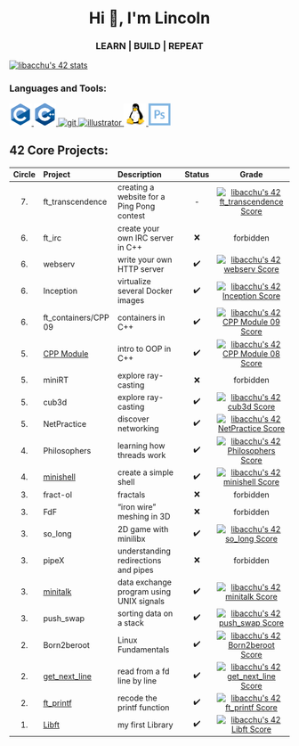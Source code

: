 <h1 align="center">Hi 👋, I'm Lincoln</h1>
<h3 align="center"> LEARN | BUILD | REPEAT </h3>

<a href="https://github.com/JaeSeoKim/badge42"><img src="https://badge42.vercel.app/api/v2/clbz2enp500160fkz8jha4orj/stats?cursusId=21&coalitionId=piscine" alt="libacchu's 42 stats" /></a>

<p align="left">
</p>

<h3 align="left">Languages and Tools:</h3>
<p align="left"> <a href="https://www.cprogramming.com/" target="_blank" rel="noreferrer"> <img src="https://raw.githubusercontent.com/devicons/devicon/master/icons/c/c-original.svg" alt="c" width="40" height="40"/> </a> <a href="https://www.w3schools.com/cpp/" target="_blank" rel="noreferrer"> <img src="https://raw.githubusercontent.com/devicons/devicon/master/icons/cplusplus/cplusplus-original.svg" alt="cplusplus" width="40" height="40"/> </a> <a href="https://git-scm.com/" target="_blank" rel="noreferrer"> <img src="https://www.vectorlogo.zone/logos/git-scm/git-scm-icon.svg" alt="git" width="40" height="40"/> </a> <a href="https://www.adobe.com/in/products/illustrator.html" target="_blank" rel="noreferrer"> <img src="https://www.vectorlogo.zone/logos/adobe_illustrator/adobe_illustrator-icon.svg" alt="illustrator" width="40" height="40"/> </a> <a href="https://www.linux.org/" target="_blank" rel="noreferrer"> <img src="https://raw.githubusercontent.com/devicons/devicon/master/icons/linux/linux-original.svg" alt="linux" width="40" height="40"/> </a> <a href="https://www.photoshop.com/en" target="_blank" rel="noreferrer"> <img src="https://raw.githubusercontent.com/devicons/devicon/master/icons/photoshop/photoshop-line.svg" alt="photoshop" width="40" height="40"/> </a> </p>

<h2 align="left">42 Core Projects:</h2>
  
|Circle | Project | Description | Status | Grade |
| :-: | :- | :- | :-: | :-: |
| 7. | ft_transcendence | creating a website for a Ping Pong contest | - | <a href="https://github.com/JaeSeoKim/badge42"><img src="https://badge42.vercel.app/api/v2/clbz2enp500160fkz8jha4orj/project/3105897" alt="libacchu's 42 ft_transcendence Score" /></a> |
| 6. | ft_irc | create your own IRC server in C++ | ❌ | forbidden |
| 6. | webserv | write your own HTTP server | ✔️ | <a href="https://github.com/JaeSeoKim/badge42"><img src="https://badge42.vercel.app/api/v2/clbz2enp500160fkz8jha4orj/project/2949683" alt="libacchu's 42 webserv Score" /></a> |
| 6. | Inception | virtualize several Docker images | ✔️ | <a href="https://github.com/JaeSeoKim/badge42"><img src="https://badge42.vercel.app/api/v2/clbz2enp500160fkz8jha4orj/project/2966519" alt="libacchu's 42 Inception Score" /></a> |
| 6. | ft_containers/CPP 09 | containers in C++ | ✔️ | <a href="https://github.com/JaeSeoKim/badge42"><img src="https://badge42.vercel.app/api/v2/clbz2enp500160fkz8jha4orj/project/3029278" alt="libacchu's 42 CPP Module 09 Score" /></a> |
| 5. | [CPP Module](https://github.com/libacchu/CPP_Module) | intro to OOP in C++ | ✔️ | <a href="https://github.com/JaeSeoKim/badge42"><img src="https://badge42.vercel.app/api/v2/clbz2enp500160fkz8jha4orj/project/2933374" alt="libacchu's 42 CPP Module 08 Score" /></a> |
| 5. | miniRT | explore ray-casting | ❌ | forbidden |
| 5. | cub3d | explore ray-casting| ✔️  | <a href="https://github.com/JaeSeoKim/badge42"><img src="https://badge42.vercel.app/api/v2/clbz2enp500160fkz8jha4orj/project/2930685" alt="libacchu's 42 cub3d Score" /></a> |
| 5. | NetPractice | discover networking | ✔️ | <a href="https://github.com/JaeSeoKim/badge42"><img src="https://badge42.vercel.app/api/v2/clbz2enp500160fkz8jha4orj/project/2846383" alt="libacchu's 42 NetPractice Score" /></a> |
| 4. | Philosophers | learning how threads work | ✔️ | <a href="https://github.com/JaeSeoKim/badge42"><img src="https://badge42.vercel.app/api/v2/clbz2enp500160fkz8jha4orj/project/2802172" alt="libacchu's 42 Philosophers Score" /></a> |
| 4. | [minishell](https://github.com/libacchu/minishell) | create a simple shell | ✔️ | <a href="https://github.com/JaeSeoKim/badge42"><img src="https://badge42.vercel.app/api/v2/clbz2enp500160fkz8jha4orj/project/2687183" alt="libacchu's 42 minishell Score" /></a> |
| 3. | fract-ol | fractals | ❌ | forbidden |
| 3. | FdF | “iron wire” meshing in 3D | ❌ | forbidden |
| 3. | so_long | 2D game with minilibx | ✔️ | <a href="https://github.com/JaeSeoKim/badge42"><img src="https://badge42.vercel.app/api/v2/clbz2enp500160fkz8jha4orj/project/2574690" alt="libacchu's 42 so_long Score" /></a> |
| 3. | pipeX | understanding redirections and pipes | ❌ | forbidden |
| 3. | [minitalk](https://github.com/libacchu/minitalk) | data exchange program using UNIX signals | ✔️ | <a href="https://github.com/JaeSeoKim/badge42"><img src="https://badge42.vercel.app/api/v2/clbz2enp500160fkz8jha4orj/project/2538799" alt="libacchu's 42 minitalk Score" /></a> |
| 3. | push_swap | sorting data on a stack | ✔️ | <a href="https://github.com/JaeSeoKim/badge42"><img src="https://badge42.vercel.app/api/v2/clbz2enp500160fkz8jha4orj/project/2581591" alt="libacchu's 42 push_swap Score" /></a> |
| 2. | Born2beroot | Linux Fundamentals | ✔️ | <a href="https://github.com/JaeSeoKim/badge42"><img src="https://badge42.vercel.app/api/v2/clbz2enp500160fkz8jha4orj/project/2470185" alt="libacchu's 42 Born2beroot Score" /></a> |
| 2. | [get_next_line](https://github.com/libacchu/get_next_line) | read from a fd line by line | ✔️ | <a href="https://github.com/JaeSeoKim/badge42"><img src="https://badge42.vercel.app/api/v2/clbz2enp500160fkz8jha4orj/project/2514344" alt="libacchu's 42 get_next_line Score" /></a>|
| 2. | [ft_printf](https://github.com/libacchu/ft_printf) | recode the printf function | ✔️ | <a href="https://github.com/JaeSeoKim/badge42"><img src="https://badge42.vercel.app/api/v2/clbz2enp500160fkz8jha4orj/project/2478534" alt="libacchu's 42 ft_printf Score" /></a> |
| 1. | [Libft](https://github.com/libacchu/libft-42) | my first Library | ✔️ | <a href="https://github.com/JaeSeoKim/badge42"><img src="https://badge42.vercel.app/api/v2/clbz2enp500160fkz8jha4orj/project/2414987" alt="libacchu's 42 Libft Score" /></a> |
 
